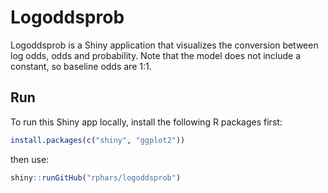 # Logoddsprob

Logoddsprob is a Shiny application that visualizes the conversion between log odds, odds and probability. Note that the model does not include a constant, so baseline odds are 1:1.

## Run

To run this Shiny app locally, install the following R packages first:

```r
install.packages(c("shiny", "ggplot2"))
```

then use:

```r
shiny::runGitHub("rphars/logoddsprob")
```
